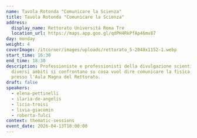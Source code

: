 ```yaml
---
name: Tavola Rotonda "Comunicare la Scienza"
title: Tavola Rotonda "Comunicare la Scienza"
address:
  display_name: Rettorato Universitá Roma Tre
  location_url: https://maps.app.goo.gl/qdPH4RkPfAp46mv87
day: monday
weight: 4
coverImage: /itcorner/images/uploads/rettorato_5-2048x1152-1.webp
start_time: 16:30
end_time: 18:30
description: Professioniste e professionisti della divulgazione scientifica in
  diversi ambiti si confrontano su cosa vuol dire comunicare la fisica oggi
  presso l'Aula Magna del Rettorato.
draft: false
speakers:
  - elena-pettinelli
  - ilaria-de-angelis
  - licia-troisi
  - livia-giacomin
  - roberta-fulci
context: thematic-sessions
event_date: 2026-04-13T18:00:00
---
```

